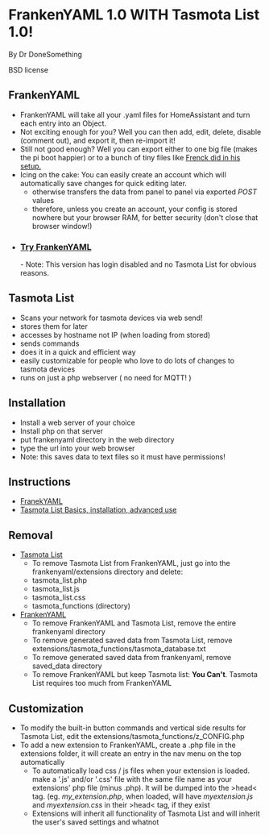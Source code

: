 <h1>FrankenYAML 1.0 WITH Tasmota List 1.0!</h1>

By Dr DoneSomething

BSD license

<h2>FrankenYAML</h2>

  - FrankenYAML will take all your .yaml files for HomeAssistant and turn each entry into an Object.
  - Not exciting enough for you? Well you can then add, edit, delete, disable (comment out), and export it, then re-import it!
  - Still not good enough? Well you can export either to one big file (makes the pi boot happier) or to a bunch of tiny files like <a href="https://www.youtube.com/watch?v=lndeybw21PY">Frenck did in his setup.</a>
  - Icing on the cake: You can easily create an account which will automatically save changes for quick editing later.
      - otherwise transfers the data from panel to panel via exported _POST_ values
      - therefore, unless you create an account, your config is stored nowhere but your browser RAM, for better security (don't close that browser window!)
  - <h3><a href="https://drdonesomething.com/FrankenYAML/">Try FrankenYAML</a></h3>
      - Note: This version has login disabled and no Tasmota List for obvious reasons.
 
 <h2>Tasmota List</h2>
 
  - Scans your network for tasmota devices via web send!
  - stores them for later
  - accesses by hostname not IP (when loading from stored)
  - sends commands
  - does it in a quick and efficient way
  - easily customizable for people who love to do lots of changes to tasmota devices
  - runs on just a php webserver ( no need for MQTT! )

<h2>Installation</h2>

  - Install a web server of your choice
  - Install php on that server
  - put frankenyaml directory in the web directory
  - type the url into your web browser
  - Note: this saves data to text files so it must have permissions!

<h2>Instructions</h2>

  - <a href="https://www.youtube.com/watch?v=4iPefBPq0Wo">FranekYAML</a>
  - <a href="https://www.youtube.com/watch?v=-sv9vlIR-7U">Tasmota List Basics, installation, advanced use</a>

<h2>Removal</h2>

  - <u>Tasmota List</u>
    - To remove Tasmota List from FrankenYAML, just go into the frankenyaml/extensions directory and delete:
    - tasmota_list.php
    - tasmota_list.js
    - tasmota_list.css
    - tasmota_functions (directory)
  - <u>FrankenYAML</u>
    - To remove FrankenYAML and Tasmota List, remove the entire frankenyaml directory
    - To remove generated saved data from Tasmota List, remove extensions/tasmota_functions/tasmota_database.txt
    - To remove generated saved data from frankenyaml, remove saved_data directory
    - To remove FrankenYAML but keep Tasmota list: <b>You Can't</b>. Tasmota List requires too much from FrankenYAML
 
<h2>Customization</h2>

  - To modify the built-in button commands and vertical side results for Tasmota List, edit the extensions/tasmota_functions/z_CONFIG.php
  - To add a new extension to FrankenYAML, create a .php file in the extensions folder, it will create an entry in the nav menu on the top automatically
    - To automatically load css / js files when your extension is loaded. make a '.js' and/or '.css' file with the same file name as your extensions' php file (minus .php). It will be dumped into the &gt;head&lt; tag. (eg. <i>my_extension.php</i>, when loaded, will have <i>myextension.js</i> and <i>myextension.css</i> in their &gt;head&lt; tag, if they exist
    - Extensions will inherit all functionality of Tasmota List and will inherit the user's saved settings and whatnot
        
